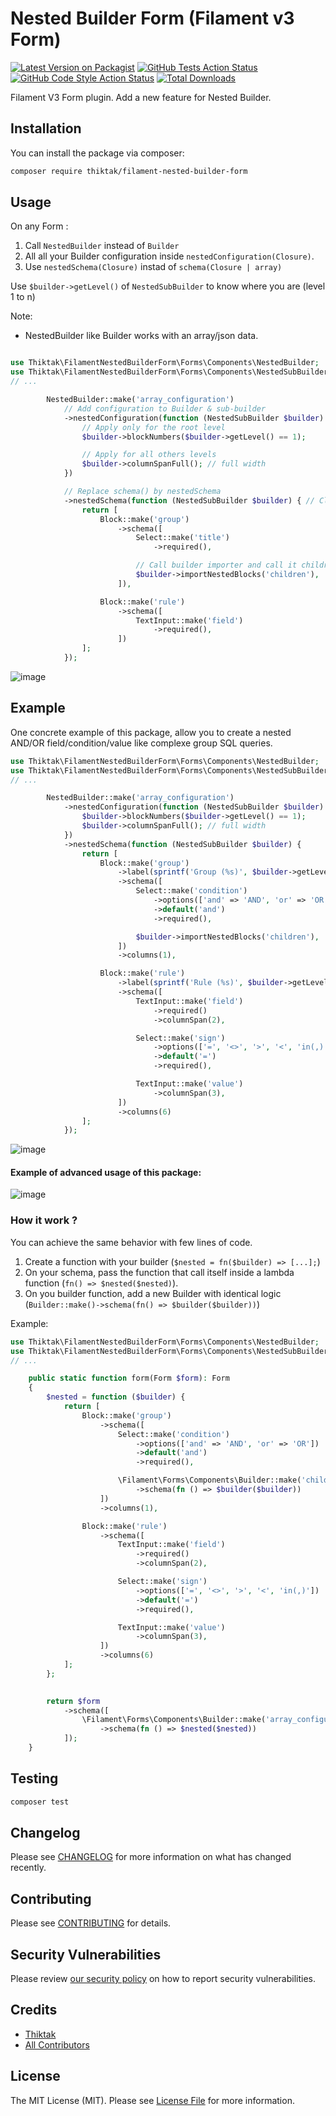 # Nested Builder Form (Filament v3 Form)

[![Latest Version on Packagist](https://img.shields.io/packagist/v/thiktak/filament-nested-builder-form.svg?style=flat-square)](https://packagist.org/packages/thiktak/filament-nested-builder-form)
[![GitHub Tests Action Status](https://img.shields.io/github/actions/workflow/status/thiktak/filament-nested-builder-form/run-tests.yml?branch=main&label=tests&style=flat-square)](https://github.com/thiktak/filament-nested-builder-form/actions?query=workflow%3Arun-tests+branch%3Amain)
[![GitHub Code Style Action Status](https://img.shields.io/github/actions/workflow/status/thiktak/filament-nested-builder-form/fix-php-code-style-issues.yml?branch=main&label=code%20style&style=flat-square)](https://github.com/thiktak/filament-nested-builder-form/actions?query=workflow%3A"Fix+PHP+code+style+issues"+branch%3Amain)
[![Total Downloads](https://img.shields.io/packagist/dt/thiktak/filament-nested-builder-form.svg?style=flat-square)](https://packagist.org/packages/thiktak/filament-nested-builder-form)


Filament V3 Form plugin.
Add a new feature for Nested Builder.

## Installation

You can install the package via composer:

```bash
composer require thiktak/filament-nested-builder-form
```


## Usage

On any Form :

1. Call ```NestedBuilder``` instead of ```Builder```
2. All all your Builder configuration inside ```nestedConfiguration(Closure)```.
3. Use ```nestedSchema(Closure)``` instad of ```schema(Closure | array)```

Use ```$builder->getLevel()``` of ```NestedSubBuilder``` to know where you are (level 1 to n)

Note:
* NestedBuilder like Builder works with an array/json data.

```php

use Thiktak\FilamentNestedBuilderForm\Forms\Components\NestedBuilder;
use Thiktak\FilamentNestedBuilderForm\Forms\Components\NestedSubBuilder;
// ...

        NestedBuilder::make('array_configuration')
            // Add configuration to Builder & sub-builder
            ->nestedConfiguration(function (NestedSubBuilder $builder) {
                // Apply only for the root level
                $builder->blockNumbers($builder->getLevel() == 1);

                // Apply for all others levels
                $builder->columnSpanFull(); // full width
            })

            // Replace schema() by nestedSchema
            ->nestedSchema(function (NestedSubBuilder $builder) { // Closure is mandatory
                return [
                    Block::make('group')
                        ->schema([
                            Select::make('title')
                                ->required(),

                            // Call builder importer and call it children
                            $builder->importNestedBlocks('children'),
                        ]),

                    Block::make('rule')
                        ->schema([
                            TextInput::make('field')
                                ->required(),
                        ])
                ];
            });

```

![image](https://github.com/Thiktak/filament-nested-builder-form/assets/1201486/11c5a674-c001-4508-b7ca-0a6a318a1ba0)


## Example

One concrete example of this package, allow you to create a nested AND/OR field/condition/value like complexe group SQL queries.

```php
use Thiktak\FilamentNestedBuilderForm\Forms\Components\NestedBuilder;
use Thiktak\FilamentNestedBuilderForm\Forms\Components\NestedSubBuilder;
// ...

        NestedBuilder::make('array_configuration')
            ->nestedConfiguration(function (NestedSubBuilder $builder) {
                $builder->blockNumbers($builder->getLevel() == 1);
                $builder->columnSpanFull(); // full width
            })
            ->nestedSchema(function (NestedSubBuilder $builder) {
                return [
                    Block::make('group')
                        ->label(sprintf('Group (%s)', $builder->getLevel()))
                        ->schema([
                            Select::make('condition')
                                ->options(['and' => 'AND', 'or' => 'OR'])
                                ->default('and')
                                ->required(),

                            $builder->importNestedBlocks('children'),
                        ])
                        ->columns(1),

                    Block::make('rule')
                        ->label(sprintf('Rule (%s)', $builder->getLevel()))
                        ->schema([
                            TextInput::make('field')
                                ->required()
                                ->columnSpan(2),

                            Select::make('sign')
                                ->options(['=', '<>', '>', '<', 'in(,)'])
                                ->default('=')
                                ->required(),

                            TextInput::make('value')
                                ->columnSpan(3),
                        ])
                        ->columns(6)
                ];
            });

```

![image](https://github.com/Thiktak/filament-nested-builder-form/assets/1201486/9d86014c-93c7-4acf-baee-97c325a9ce5c)



#### Example of advanced usage of this package:

![image](https://github.com/Thiktak/filament-nested-builder-form/assets/1201486/cd9190c7-5400-4dee-b761-e6b594c0e500)


###  How it work ?

You can achieve the same behavior with few lines of code.

1. Create a function with your builder (```$nested = fn($builder) => [...];```)
2. On your schema, pass the function that call itself inside a lambda function (```fn() => $nested($nested)```).
3. On you builder function, add a new Builder with identical logic (```Builder::make()->schema(fn() => $builder($builder))```)

Example:

```php
use Thiktak\FilamentNestedBuilderForm\Forms\Components\NestedBuilder;
use Thiktak\FilamentNestedBuilderForm\Forms\Components\NestedSubBuilder;
// ...

    public static function form(Form $form): Form
    {
        $nested = function ($builder) {
            return [
                Block::make('group')
                    ->schema([
                        Select::make('condition')
                            ->options(['and' => 'AND', 'or' => 'OR'])
                            ->default('and')
                            ->required(),

                        \Filament\Forms\Components\Builder::make('children')
                            ->schema(fn () => $builder($builder))
                    ])
                    ->columns(1),

                Block::make('rule')
                    ->schema([
                        TextInput::make('field')
                            ->required()
                            ->columnSpan(2),

                        Select::make('sign')
                            ->options(['=', '<>', '>', '<', 'in(,)'])
                            ->default('=')
                            ->required(),

                        TextInput::make('value')
                            ->columnSpan(3),
                    ])
                    ->columns(6)
            ];
        };

        
        return $form
            ->schema([
                \Filament\Forms\Components\Builder::make('array_configuration')
                    ->schema(fn () => $nested($nested))
            ]);
    }
```

## Testing

```bash
composer test
```

## Changelog

Please see [CHANGELOG](CHANGELOG.md) for more information on what has changed recently.

## Contributing

Please see [CONTRIBUTING](.github/CONTRIBUTING.md) for details.

## Security Vulnerabilities

Please review [our security policy](../../security/policy) on how to report security vulnerabilities.

## Credits

- [Thiktak](https://github.com/:author_username)
- [All Contributors](../../contributors)

## License

The MIT License (MIT). Please see [License File](LICENSE.md) for more information.
